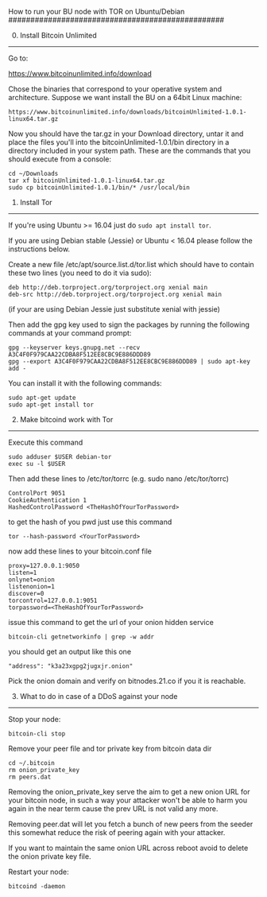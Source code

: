 How to run your BU node with TOR on Ubuntu/Debian
#################################################

0) Install Bitcoin Unlimited
----------------------------

Go to:

   https://www.bitcoinunlimited.info/download

Chose the binaries that correspond to your operative system
and architecture. Suppose we want install the BU on a 64bit
Linux machine:

	https://www.bitcoinunlimited.info/downloads/bitcoinUnlimited-1.0.1-linux64.tar.gz

Now you should have the tar.gz in your Download directory, untar it
and place the files you'll into the bitcoinUnlimited-1.0.1/bin directory
in a directory included in your system path. These are the commands
that you should execute from a console:

	cd ~/Downloads
	tar xf bitcoinUnlimited-1.0.1-linux64.tar.gz
	sudo cp bitcoinUnlimited-1.0.1/bin/* /usr/local/bin

1) Install Tor
--------------

If you're using Ubuntu >= 16.04 just do `sudo apt install tor`.

If you are using Debian stable (Jessie) or Ubuntu < 16.04
please follow the instructions below.

Create a new file /etc/apt/source.list.d/tor.list which
should have to contain these two lines (you need to do it
via sudo):

	deb http://deb.torproject.org/torproject.org xenial main
	deb-src http://deb.torproject.org/torproject.org xenial main

(if your are using Debian Jessie just substitute xenial with jessie)

Then add the gpg key used to sign the packages by running
the following commands at your command prompt:

	gpg --keyserver keys.gnupg.net --recv A3C4F0F979CAA22CDBA8F512EE8CBC9E886DDD89
	gpg --export A3C4F0F979CAA22CDBA8F512EE8CBC9E886DDD89 | sudo apt-key add -

You can install it with the following commands:

	sudo apt-get update
	sudo apt-get install tor

2) Make bitcoind work with Tor
------------------------------

Execute this command

	sudo adduser $USER debian-tor
	exec su -l $USER

Then add these lines to /etc/tor/torrc (e.g. sudo nano /etc/tor/torrc)

	ControlPort 9051
	CookieAuthentication 1
	HashedControlPassword <TheHashOfYourTorPassword>

to get the hash of you pwd just use this command

	tor --hash-password <YourTorPassword>

now add these lines to your bitcoin.conf file

	proxy=127.0.0.1:9050
	listen=1
	onlynet=onion
	listenonion=1
	discover=0
	torcontrol=127.0.0.1:9051
	torpassword=<TheHashOfYourTorPassword>

issue this command to get the url of your onion hidden service

	bitcoin-cli getnetworkinfo | grep -w addr

you should get an output like this one

	"address": "k3a23xgpg2jugxjr.onion"

Pick the onion domain and verify on bitnodes.21.co if you it is
reachable.

3) What to do in case of a DDoS against your node
-------------------------------------------------

Stop your node:

	bitcoin-cli stop

Remove your peer file and tor private key from bitcoin data dir

	cd ~/.bitcoin
	rm onion_private_key
	rm peers.dat

Removing the onion_private_key serve the aim to get a new onion URL for
your bitcoin node, in such a way your attacker won't be able to harm you
again in the near term cause the prev URL is not valid any more.

Removing peer.dat will let you fetch a bunch of new peers from the seeder
this somewhat reduce the risk of peering again with your attacker.

If you want to maintain the same onion URL across reboot avoid to delete
the onion private key file.

Restart your node:

	bitcoind -daemon
